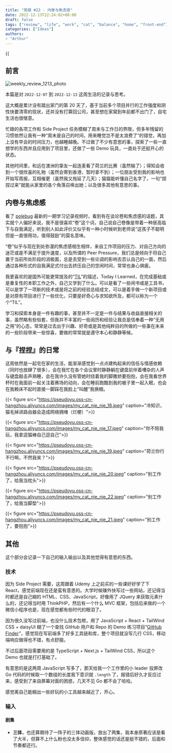 ```yaml
---
title: "周报 #22 - 内卷与焦虑感"
date: 2022-12-13T22:24:02+08:00
draft: false
tags: ["review", "life", "work", "cat", "balance", "home", "front-end"]
categories: ["Ideas"]
authors:
- "Arthur"
---
```


{{<audio src="audios/here_after_us.mp3" caption="《后来的我们 - 五月天》" >}}

## 前言

![weekly_review_1213_photo](https://pseudoyu.oss-cn-hangzhou.aliyuncs.com/images/weekly_review_1213_photo.png)

本篇是对 `2022-12-07` 到 `2022-12-13` 这周生活的记录与思考。

这大概是累计没有踏出家门的第 20 天了，基于当前多个项目并行的工作强度和阴性快要清零的现状，还并没有打算回公司，甚至想在家窝到年前都不出门了，自宅生活也很惬意。

忙碌的各项工作和 Side Project 任务模糊了周末与工作日的界限，但多年残留的习惯依然让我有一种“周末是自己的时间，用来睡觉岂不是太浪费了”的错觉，再加上没有早会的时间压力，也越睡越晚。不过做了不少有意思的事，探索了一些一直想学的东西并且应用到了项目里，还做了一些 Demo 玩具，一直处于还挺开心的状态。

其他时间里，和远在澳洲的挚友一起连麦看了荷兰的比赛（虽然输了）；得知会收到一个很欣喜的礼物（虽然会寄到香港，暂时拿不到）；一位朋友受到我的影响也开始写周报，互相催更（虽然我又拖延了几天）；猫猫能听懂自己名字了，一句“捏捏过来”就能从家里的各个角落召唤出她；以及很多其他有意思的事。

## 内卷与焦虑感

看了 [polebug](https://space.bilibili.com/58078997) 最新的一期学习记录视频时，看到有在谈论卷和焦虑感的话题，其实就个人偏好来说，我不是很喜欢“卷”这个词，自己说自己卷像是带着一种居高临下与自我满足，听到别人如此评价又似乎有一种小时候听到老师说“这孩子不聪明但是一直很用功，值得鼓励”的莫名意味。

“卷”似乎与现在到处弥漫的焦虑感相生相伴，来自工作项目的压力、对自己方向的迷茫或是不满足于提升速度，以及所谓的 Peer Pressure，我们总是倾向于将自己置于当前所处阶段的消极面，总是去受到一些论调的影响去否认自己的一面，然后通过各种形式的自我满足式付出去挤压自己的空闲时间，常常也身心俱疲。

我更喜欢的是国外可能更常提及的“[TIL](https://knowyourmeme.com/memes/today-i-learned-til)”的描述，Today I Learned，在完成基础或是重复性的本职工作之外，自己又学到了什么。可以是看了一些闲书或是工具书，可以是学了一项新的技术或是将之前的经验总结成文，可以是着手做一个新项目或是对原有项目进行了一些优化，只要是好奇心与求知欲所及，都可以称为一个个“TIL”。

学习和探索本身是一件有趣的事，甚至并不一定是一件与结果与收益直接相关的事，虽然略有些俗套，但我并不丰富的一些阅历和经验让我总是信奉着一种“无用之用”的心态，常常是过去出于兴趣、好奇或是其他纯粹目的所做的一些事在未来的一些阶段带来一些惊喜，要做的常常就是遵守本心和静静等候。

## 与『捏捏』的日常

这周依然是一起宅在家的生活，能渐渐感觉到一点点建构起来的信任与情感依赖（同时也放肆了很多），会在我忙在各个会议里时静静躺在键盘前伴着嘈杂的人声与键盘敲击声熟睡，会在我许久没有管她时绕着我的脚撒娇要抱抱，会在我看世界杯时在我面前一起关注着赛场的动向，会在睡前跑酷到我的被子里一起入眠，也会在我赖床不起时直接一脚踩在我脸上“叫醒”我换粮。

{{< figure src="https://pseudoyu.oss-cn-hangzhou.aliyuncs.com/images/my_cat_nie_nie_18.jpeg" caption="冷知识，猫毛掉进路由器会造成网络拥堵（烂梗）">}}

{{< figure src="https://pseudoyu.oss-cn-hangzhou.aliyuncs.com/images/my_cat_nie_nie_17.jpeg" caption="你不陪我玩，我拿逗猫棒自己逗自己">}}

{{< figure src="https://pseudoyu.oss-cn-hangzhou.aliyuncs.com/images/my_cat_nie_nie_19.jpeg" caption="荷兰你行不行啊，不然我来？">}}

{{< figure src="https://pseudoyu.oss-cn-hangzhou.aliyuncs.com/images/my_cat_nie_nie_20.jpeg" caption="别工作了，给我当枕头">}}

{{< figure src="https://pseudoyu.oss-cn-hangzhou.aliyuncs.com/images/my_cat_nie_nie_22.jpeg" caption="别工作了，给我当脚垫">}}

{{< figure src="https://pseudoyu.oss-cn-hangzhou.aliyuncs.com/images/my_cat_nie_nie_21.jpeg" caption="别工作了，要抱抱">}}

## 其他

这个部分会记录一下自己的输入输出以及其他觉得有意思的东西。

### 技术

因为 Side Project 需要，这周跟着 Udemy 上之前买的一些课好好学了下 React，感觉前端现在还是蛮有意思的。大学时候赚外快写过一些网站，还记得当时都还是自己糊的 HTML、CSS、JavaScript，好像用了 JQuery 来获取元素什么的，还记得当时用 ThinkPHP，然后有一个什么 MVC 框架，包括后来做的一个微信小程序也是，现在感觉都有些时代的眼泪了。

因为很久没写过前端，也没什么技术包袱，用了 JavaScript + React + TailWind CSS + daisyUI 糊了一个查找 GitHub 用户和 Repo 的 Demo 练习项目“[GitHub Finder](https://yu-github-finder.vercel.app)”，感觉现在写前端多了好多工具链和库，整个项目就没写几行 CSS，移动端响应做得也不错，有点舒服。

不过后面项目需要用的是 TypeScript + Next.js + TailWind CSS，所以这个 Demo 也就是打打基础了。

有意思的是这两周 JavaScript 写多了，那天给我一个工作里的小 leader 投屏改 Go 代码的时候取一个数组的长度我下意识就 `.length` 了，报错后好久才反应过来，感受到了来自屏幕对面的困惑，几天不见 Go 都不会了哈哈。

感觉离自己能糊出一些好玩的小工具越来越近了，开心。

### 输入

#### 剧集

- **三体**，也还算期待了一阵子的三体动画版，放出了两集，我本身原著应该是看了大半，但算不上什么粉也没太多信仰，整体感觉的话还是挺不错的，后面和节奏都还行。
